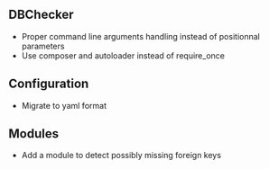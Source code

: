 ## DBChecker ##
- Proper command line arguments handling instead of positionnal parameters
- Use composer and autoloader instead of require_once

## Configuration ##
- Migrate to yaml format

## Modules ##
- Add a module to detect possibly missing foreign keys